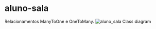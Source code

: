 # aluno-sala
Relacionamentos ManyToOne e OneToMany.
![aluno_sala Class diagram](https://user-images.githubusercontent.com/95223420/178559558-155dcf49-1579-46a3-a2e9-9dddf6b96dfb.png)
